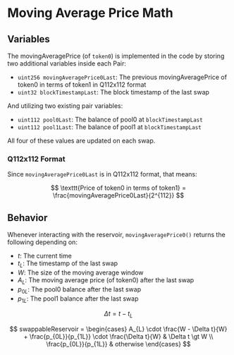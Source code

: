 # Moving Average Price Math

## Variables
The movingAveragePrice (of `token0`) is implemented in the code by storing two additional variables inside each Pair:
- `uint256 movingAveragePrice0Last`: The previous movingAveragePrice of token0 in terms of token1 in Q112x112 format
- `uint32 blockTimestampLast`: The block timestamp of the last swap

And utilizing two existing pair variables:
- `uint112 pool0Last`: The balance of pool0 at `blockTimestampLast`
- `uint112 pool1Last`: The balance of pool1 at `blockTimestampLast`

All four of these values are updated on each swap.

### Q112x112 Format

Since `movingAveragePrice0Last` is in Q112x112 format, that means:

$$
\texttt{Price of token0 in terms of token1} = \frac{movingAveragePrice0Last}{2^{112}}
$$

## Behavior

Whenever interacting with the reservoir, `movingAveragePrice0()` returns the following depending on:
- $t$: The current time
- $t_{L}$: The timestamp of the last swap
- $W$: The size of the moving average window
- $A_{L}$: The moving average price (of token0) after the last swap
- $p_{0L}$: The pool0 balance after the last swap
- $p_{1L}$: The pool1 balance after the last swap

$$
\Delta t = t - t_{L}
$$

$$
swappableReservoir = \begin{cases}
A_{L} \cdot \frac{W - \Delta t}{W} + \frac{p_{0L}}{p_{1L}} \cdot \frac{\Delta t}{W} & \Delta t \gt W
\\
\frac{p_{0L}}{p_{1L}} & otherwise
\end{cases}
$$
